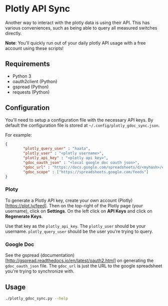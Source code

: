 # Plotly API Sync

Another way to interact with the plotly data is using their API.
This has various conveniences, such as being able to query all measured switches directly.

**Note**: You'll quickly run out of your daily plotly API usage with a free account using these scripts!


## Requirements

* Python 3
* oauth2client (Python)
* gspread (Python)
* requests (Python)


## Configuration

You'll need to setup a configuration file with the necessary API keys.
By default the configuration file is stored at `~/.config/plotly_gdoc_sync.json`.

For example:

```json
{
        "plotly_query_user" : "haata",
        "plotly_user" : "<plotly username>",
        "plotly_api_key" : "<plotly api key>",
        "gdoc_oauth_json" : "<local google doc oauth json>",
        "gdoc_url" : "https://docs.google.com/spreadsheets/d/<myhash>/edit?usp=sharing",
        "gdoc_scope" : ["https://spreadsheets.google.com/feeds"]
}
```


### Ploty

To generate a Plotly API key, create your own account (Plotly)[https://plot.ly/feed].
Then on the top-right of the Plotly page (your username), click on **Settings**.
On the left click on **API Keys** and click on **Regenerate Keys**.

Use that key as the `plotly_api_key`. The `plotly_user` should be your username.
`plotly_query_user` should be the user you're trying to query.


### Google Doc

See the gspread (documentation)[http://gspread.readthedocs.io/en/latest/oauth2.html] on generating the `gdoc_oauth_json` file.
The `gdoc_url` is just the URL to the google spreadsheet you're trying to synchronize with.


## Usage

```bash
./plotly_gdoc_sync.py --help

```

